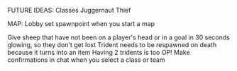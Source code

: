 FUTURE IDEAS:
Classes
    Juggernaut
    Thief

MAP:
    Lobby
    set spawnpoint when you start a map


Give sheep that have not been on a player's head or in a goal in 30 seconds glowing, so they don't get lost
Trident needs to be respawned on death because it turns into an item
Having 2 tridents is too OP!
Make confirmations in chat when you select a class or team